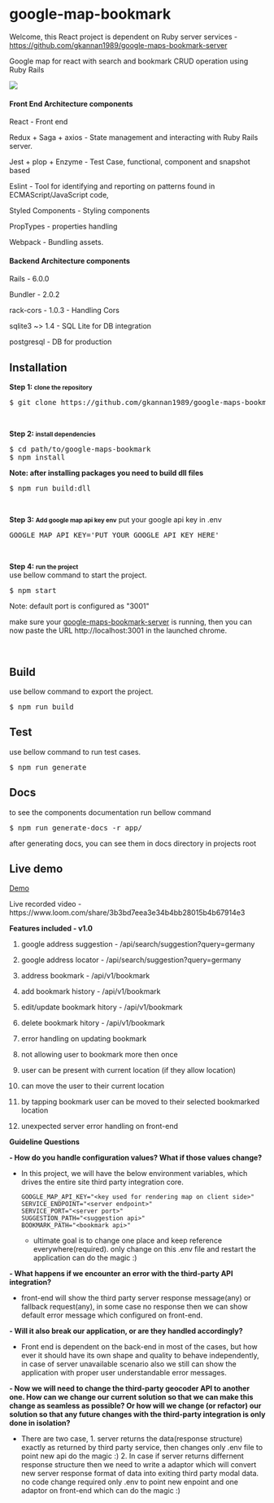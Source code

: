 # google-map-bookmark

Welcome, this React project is dependent on Ruby server services - https://github.com/gkannan1989/google-maps-bookmark-server

Google map for react with search and bookmark CRUD operation using Ruby Rails

<img src="https://serving.photos.photobox.com/928950671763f2c6f0bfc94e00b6d7721b91502b59aa77e65e149510b7ac5793bbfe8d6c.jpg" />

<h4>Front End Architecture components</h4>
<p>
React - Front end 
  
Redux + Saga + axios - State management and interacting with Ruby Rails server.

Jest + plop + Enzyme - Test Case, functional, component and snapshot based 

Eslint - Tool for identifying and reporting on patterns found in ECMAScript/JavaScript code,

Styled Components - Styling components 

PropTypes - properties handling 

Webpack - Bundling assets.
</p>


<h4>Backend Architecture components</h4>
<p>
Rails - 6.0.0
  
Bundler - 2.0.2

rack-cors - 1.0.3 - Handling Cors

sqlite3 ~> 1.4 - SQL Lite for DB integration

postgresql - DB for production
</p>

<h2>Installation</h2>
<p>
    <b>Step 1: <small>clone the repository</small></b>
    <pre>$ git clone https://github.com/gkannan1989/google-maps-bookmark.git</pre>
</p>
<br />
<p>
    <b>Step 2: <small>install dependencies</small></b>
    <pre>$ cd path/to/google-maps-bookmark
$ npm install</pre>
    <b>Note: after installing packages you need to build dll files</b>
    <pre>$ npm run build:dll</pre>
</p>
<br />
<p>
    <b>Step 3: <small>Add google map api key env</small></b>
    put your google api key in .env
    <pre>GOOGLE_MAP_API_KEY='PUT YOUR GOOGLE API KEY HERE'</pre>
</p>
<br />
<p>
    <b>Step 4: <small>run the project</small></b>
    <br />use bellow command to start the project.
    <pre>$ npm start</pre>
    
   Note: default port is configured as "3001"
   
   make sure your <a href="https://github.com/gkannan1989/google-maps-bookmark-server">google-maps-bookmark-server</a> is running, then you can now paste the URL http://localhost:3001 in the launched chrome.
</p>

<br />
<h2>Build</h2>
<p>
    use bellow command to export the project.
    <pre>$ npm run build</pre>
</p> 
<h2>Test</h2>
<p>
    use bellow command to run test cases.
    <pre>$ npm run generate</pre>
</p>
<h2>Docs</h2>
<p>
    to see the components documentation run bellow command
    <pre>$ npm run generate-docs -r app/</pre>
    after generating docs, you can see them in docs directory in projects root
</p>

<p>
  <p>
<h2> Live demo </h2>
<p> 
  <a href="https://google-map-bookmark.herokuapp.com/">Demo</a>
</p> 
<p> Live recorded video - https://www.loom.com/share/3b3bd7eea3e34b4bb28015b4b67914e3</p>
</p>


<p>
<b>Features included - v1.0</b>
  
1. google address suggestion - /api/search/suggestion?query=germany
  
2. google address locator - /api/search/suggestion?query=germany

3. address bookmark - /api/v1/bookmark

4. add bookmark history - /api/v1/bookmark

5. edit/update bookmark hitory - /api/v1/bookmark

6. delete bookmark hitory - /api/v1/bookmark

7. error handling on updating bookmark 

8. not allowing user to bookmark more then once

9. user can be present with current location (if they allow location)

10. can move the user to their current location

11. by tapping bookmark user can be moved to their selected bookmarked location

12. unexpected server error handling on front-end

</p>

<b>Guideline Questions</b>

<b>- How do you handle configuration values? What if those values change?</b>

   - In this project, we will have the below environment variables, which drives the entire site third party integration core.
   
         GOOGLE_MAP_API_KEY="<key used for rendering map on client side>" 
         SERVICE_ENDPOINT="<server endpoint>"
         SERVICE_PORT="<server port>"
         SUGGESTION_PATH="<suggestion api>"
         BOOKMARK_PATH="<bookmark api>"
	   
	 - ultimate goal is to change one place and keep reference everywhere(required). only change on this .env file and restart the application can do the magic :)
   
<b>- What happens if we encounter an error with the third-party API integration?</b>

   - front-end will show the third party server response message(any) or fallback request(any), in some case no response then we can show default error message which configured on front-end.
	 
<b>- Will it also break our application, or are they handled accordingly?</b>

   - Front end is dependent on the back-end in most of the cases, but how ever it should have its own shape and quality to behave independently, in case of server unavailable scenario also we still can show the application with proper user understandable error messages. 

<b>- Now we will need to change the third-party geocoder API to another one. How can we
change our current solution so that we can make this change as seamless as possible? Or
how will we change (or refactor) our solution so that any future changes with the third-party
integration is only done in isolation?</b>

   - There are two case, 
         1. server returns the data(response structure) exactly as returned by third party service, then changes only .env file to point new api do the magic :)
         2. In case if server returns differnent response structure then we need to write a adaptor which will convert new server response format of data into exiting third party modal data. no code change required only .env to point new enpoint and one adaptor on front-end which can do the magic :)
